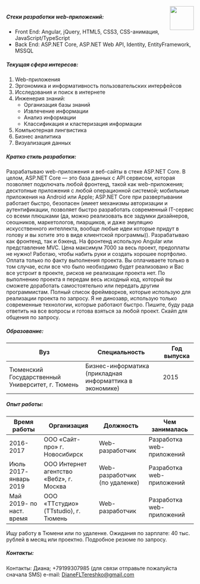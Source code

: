 ﻿<img src="http://arraylist.ru/assets/sendi.png" align="right" style="height: 64px"/>

#####  Стеки разработки web-приложений: 

* Front End: Angular, jQuery, HTML5, CSS3, CSS-анимация, JavaScript/TypeScript
* Back End: ASP.NET Core, ASP.NET Web API, Identity, EntityFramework, MSSQL

#####  Текущая сфера интересов:
1.	Web-приложения
2.	Эргономика и информативность пользовательских интерфейсов
3.	Исследования и поиск в интернете
4.	Инженерия знаний:
    *   Организация базы знаний
    *	Извлечение информации
    *	Анализ информации
    *	Классификация и кластеризация информации
5.	Компьютерная лингвистика
6.	Бизнес аналитика
7.	Визуализация данных

#####  Кратко стиль разработки:
Разрабатываю web-приложения и веб-сайты в стеке ASP.NET Core. В целом, ASP.NET Core — это база данных с API сервисом, которая позволяет подключать любой фронтенд, такой как web-приложения; десктопные приложения с любой операционной системой; мобильные приложения на Android или Apple; ASP.NET Core при развертывании работает быстро, безопасен (имеет механизмы авторизации и аутентификации, позволяет быстро разработать современный IT-сервис со всеми плюшками (да, можно реализовать все задумки дизайнеров, сеошников, маркетологов, пиарщиков, и даже эмуляцию искусственного интеллекта, вообще любые идеи которые придут в голову и вы хотите это в виде клиентской программы)). Разрабатываю как фронтенд, так и бэкенд. На фронтенд использую Angular или представление MVC. Цена максимум 7000 за весь проект, предоплаты не нужно! Работаю, чтобы набить руки и создать хорошее портфолио. Оплата только по факту выполнения проекта. Вы оплачиваете только в том случае, если все что было необходимо будет реализовано и Вас все устроит в проекте, рисков не реализации проекта нет. По выполнению проекта я передам весь исходный код, который вы сможете доработать самостоятельно или передать другим программистам. Полный список фреймворков, которые использую для реализации проекта по запросу. Я не динозавр, использую только современные технологии, которые работают быстро. Пишите, буду рада ответить на все вопросы и готова взяться за любой проект. Скайп для общения по запросу.

#####  Образование:
|Вуз | Специальность | Год выпуска |
|---- | ------------ | ------------|
|Тюменский Государственный Университет, г. Тюмень     | Бизнес-информатика (прикладная информаттика в экономике)      | 2015  |

#####  Опыт работы:
|Время работы | Организация | Должность | Чем занималась |
|---- | ------------ | ------------| ------------|
|2016-2017 | ООО «Сайт-про» г. Новосибирск     | Web-разработчик  | Разработка web-приложений |
|Июль 2017- январь 2019 | ООО Интернет агентство «Вебz», г. Москва     | Web-разработчик (по удаленке)  | Разработка web-приложений |
|Май 2019- по наст. время | ООО «TTстудио» (TTstudio), г. Тюмень     | Web-разработчик  | Разработка web-приложений |

Ищу работу в Тюмени или по удаленке. 
Ожидания по зарплате: 40 тыс. рублей в месяц или проектно.
Подробное резюме по запросу.
#####  Контакты:
Контакты: Диана; +79199307985 (для связи отправьте пожалуйста сначала SMS)
e-mail: DianeFLTereshko@gmail.com